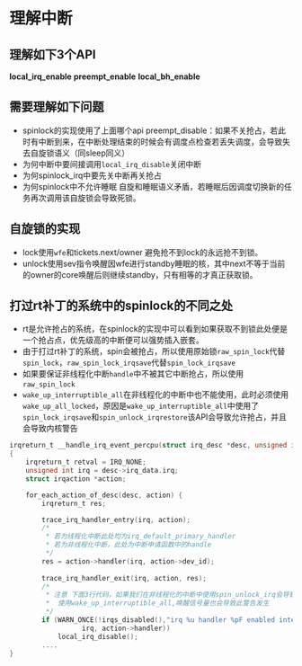 # 理解中断

## 理解如下3个API

**local_irq_enable**
**preempt_enable**
**local_bh_enable**

## 需要理解如下问题
* spinlock的实现使用了上面哪个api
    preempt_disable：如果不关抢占，若此时有中断到来，在中断处理结束的时候会有调度点检查若丢失调度，会导致失去自旋锁语义（同sleep同义）
* 为何中断中要间接调用`local_irq_disable`关闭中断
* 为何spinlock_irq中要先关中断再关抢占
* 为何spinlock中不允许睡眠
    自旋和睡眠语义矛盾，若睡眠后因调度切换新的任务再次调用该自旋锁会导致死锁。
## 自旋锁的实现
* lock使用`wfe`和tickets.next/owner 避免抢不到lock的永远抢不到锁。
* unlock使用sev指令唤醒因wfe进行standby睡眠的核，其中next不等于当前的owner的core唤醒后则继续standby，只有相等的才真正获取锁。

## 打过rt补丁的系统中的spinlock的不同之处
* rt是允许抢占的系统，在spinlock的实现中可以看到如果获取不到锁此处便是一个抢占点，优先级高的中断便可以强势插入嵌套。
* 由于打过rt补丁的系统，spin会被抢占，所以使用原始锁`raw_spin_lock`代替`spin_lock`，`raw_spin_lock_irqsave`代替`spin_lock_irqsave`
* 如果要保证非线程化中断`handle`中不被其它中断抢占，所以使用`raw_spin_lock`
* `wake_up_interruptible_all`在非线程化的中断中也不能使用，此时必须使用`wake_up_all_locked`，原因是`wake_up_interruptible_all`中使用了`spin_lock_irqsave`和`spin_unlock_irqrestore`该API会导致允许抢占，并且会导致内核警告
```c
irqreturn_t __handle_irq_event_percpu(struct irq_desc *desc, unsigned int *flags)
{
	irqreturn_t retval = IRQ_NONE;
	unsigned int irq = desc->irq_data.irq;
	struct irqaction *action;

	for_each_action_of_desc(desc, action) {
		irqreturn_t res;

		trace_irq_handler_entry(irq, action);
        /*
         * 若为线程化中断此处均为irq_default_primary_handler
         * 若为非线程化中断，此处为中断申请函数中的handle
         */
		res = action->handler(irq, action->dev_id);
        
		trace_irq_handler_exit(irq, action, res);
        /*
         * 注意 下面3行代码，如果我们在非线程化的中断中使用spin_unlock_irq会导致如下的wran_once必然打印
         *  使用wake_up_interruptible_all,唤醒信号量也会导致此警告发生
         */
		if (WARN_ONCE(!irqs_disabled(),"irq %u handler %pF enabled interrupts\n",
			      irq, action->handler))
			local_irq_disable();
        ....
}
```

